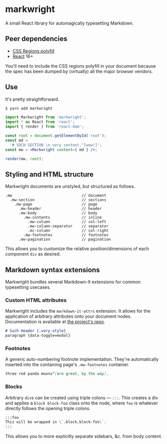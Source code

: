# markwright
A small React library for automagically typesetting Markdown.

## Peer dependencies
- [CSS Regions polyfill](https://github.com/FremyCompany/css-regions-polyfill)
- [React](https://reactjs.org) 16+

You'll need to include the CSS regions polyfill in your document because the
spec has been dumped by (virtually) all the major browser vendors.

## Use
It's pretty straightforward.

```bash
$ yarn add markwright
```

```jsx
import Markwright from 'markwright';
import * as React from 'react';
import { render } from 'react-dom';

const root = document.getElementById('root');
const md =
  '# SUCH SECTION \n very content.^[wow!]';
const mw = <Markwright content={ md } />;

render(mw, root);
```

## Styling and HTML structure
Markwright documents are unstyled, but structured as follows.
```
.mw                               // document
  .mw-section                     // sections
    .mw-page                      // page
      .mw-header                  // header
      .mw-body                    // body
        .mw-contents              // inline
          .mw-column              // col-left
          .mw-column-separator    // separator
          .mc-column              // col-right
        .mw-footnotes             // footnotes
      .mw-pagination              // pagination
```

This allows you to customize the relative position/dimensions of each
component `div` as desired.

## Markdown syntax extensions
Markwright bundles several Markdown-It extensions for common typesetting
usecases.

### Custom HTML attributes

Markwright includes the `markdown-it-attrs` extension. It allows for the
application of arbitrary attributes onto your document nodes. Documentation is
available at [the project's repo](https://github.com/arve0/markdown-it-attrs).

```md
# Such Header {.very-style}
paragraph {data-toggle=modal}
```

### Footnotes
A generic auto-numbering footnote implementation. They're automatically inserted
into the containing page's `.mw-footnotes` container.

```md
three red panda moons^[are great, by the way].
```

### Blocks
Arbitrary `div`s can be created using triple colons — `:::`. This creates a div
and applies a `block block-foo` class onto the node, where `foo` is whatever
directly follows the opening triple colons.

```md
:::foo
This will be wrapped in \`.block.block-foo\`.
:::
```

This allows you to more explicitly separate sidebars, &c. from body content.
